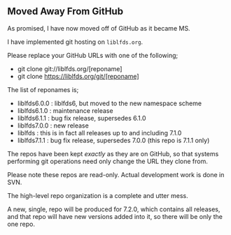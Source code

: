 ## Moved Away From GitHub

As promised, I have now moved off of GitHub as it became MS.

I have implemented git hosting on `liblfds.org`.

Please replace your GitHub URLs with one of the following;

* git clone git://liblfds.org/[reponame]
* git clone https://liblfds.org/git/[reponame]

The list of reponames is;

* liblfds6.0.0 : liblfds6, but moved to the new namespace scheme
* liblfds6.1.0 : maintenance release
* liblfds6.1.1 : bug fix release, supersedes 6.1.0
* liblfds7.0.0 : new release
* liblfds : this is in fact all releases up to and including 7.1.0
* liblfds7.1.1 : bug fix release, supersedes 7.0.0 (this repo is 7.1.1 only)

The repos have been kept *exactly* as they are on GitHub, so that systems performing git operations need only change the URL they clone from.

Please note these repos are read-only. Actual development work is done in SVN.

The high-level repo organization is a complete and utter mess.

A new, single, repo will be produced for 7.2.0, which contains all releases, and that repo will have new versions added into it, so there will be only the one repo.

